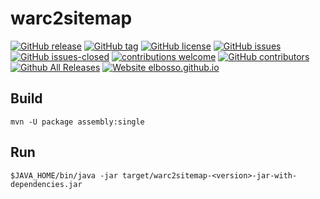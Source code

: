 # warc2sitemap

<!---
[![start with why](https://img.shields.io/badge/start%20with-why%3F-brightgreen.svg?style=flat)](http://www.ted.com/talks/simon_sinek_how_great_leaders_inspire_action)
--->
[![GitHub release](https://img.shields.io/github/release/elbosso/warc2sitemap/all.svg?maxAge=1)](https://GitHub.com/elbosso/warc2sitemap/releases/)
[![GitHub tag](https://img.shields.io/github/tag/elbosso/warc2sitemap.svg)](https://GitHub.com/elbosso/warc2sitemap/tags/)
[![GitHub license](https://img.shields.io/github/license/elbosso/warc2sitemap.svg)](https://github.com/elbosso/warc2sitemap/blob/master/LICENSE)
[![GitHub issues](https://img.shields.io/github/issues/elbosso/warc2sitemap.svg)](https://GitHub.com/elbosso/warc2sitemap/issues/)
[![GitHub issues-closed](https://img.shields.io/github/issues-closed/elbosso/warc2sitemap.svg)](https://GitHub.com/elbosso/warc2sitemap/issues?q=is%3Aissue+is%3Aclosed)
[![contributions welcome](https://img.shields.io/badge/contributions-welcome-brightgreen.svg?style=flat)](https://github.com/elbosso/warc2sitemap/issues)
[![GitHub contributors](https://img.shields.io/github/contributors/elbosso/warc2sitemap.svg)](https://GitHub.com/elbosso/warc2sitemap/graphs/contributors/)
[![Github All Releases](https://img.shields.io/github/downloads/elbosso/warc2sitemap/total.svg)](https://github.com/elbosso/warc2sitemap)
[![Website elbosso.github.io](https://img.shields.io/website-up-down-green-red/https/elbosso.github.io.svg)](https://elbosso.github.io/)

## Build
```shell
mvn -U package assembly:single
```

## Run
```shell
$JAVA_HOME/bin/java -jar target/warc2sitemap-<version>-jar-with-dependencies.jar
```
